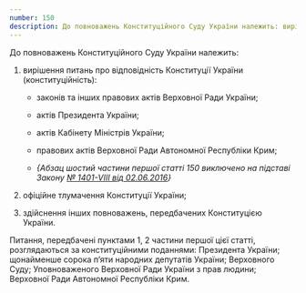 ```yaml
---
number: 150
description: До повноважень Конституційного Суду України належить: вирішення питань про відповідність Конституції України (конституційність): законів та інших правових актів Верховної Ради України...
---
```


До повноважень Конституційного Суду України належить:

1) вирішення питань про відповідність Конституції України (конституційність):

    - законів та інших правових актів Верховної Ради України;

    - актів Президента України;

    - актів Кабінету Міністрів України;

    - правових актів Верховної Ради Автономної Республіки Крим;

    - *{Абзац шостий частини першої статті 150 виключено на підставі
      Закону [№ 1401-VIII від 02.06.2016](https://zakon.rada.gov.ua/laws/show/1401-19#n166)}*

2) офіційне тлумачення Конституції України;

3) здійснення інших повноважень, передбачених Конституцією України.

Питання, передбачені пунктами 1, 2 частини першої цієї статті, розглядаються за конституційними поданнями: Президента
України; щонайменше сорока п’яти народних депутатів України; Верховного Суду; Уповноваженого Верховної Ради України з
прав людини; Верховної Ради Автономної Республіки Крим.